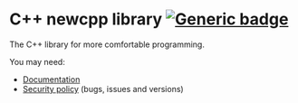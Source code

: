 # C++ newcpp library [![Generic badge](https://img.shields.io/badge/Version-1.1-COLOR.svg)](https://shields.io/)
The C++ library for more comfortable programming.

You may need:
- [Documentation](/DOCUMENTATION.md)
- [Security policy](/SECURITY.md) (bugs, issues and versions)
